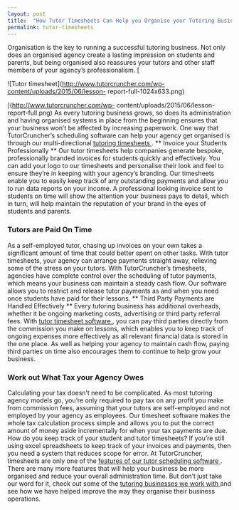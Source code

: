 ```yaml
---
layout: post
title:  "How Tutor Timesheets Can Help you Organise your Tutoring Business"
permalink: tutor-timesheets
---
```

Organisation is the key to running a successful tutoring business. Not only
does an organised agency create a lasting impression on students and parents,
but being organised also reassures your tutors and other staff members of your
agency’s professionalism. [

![Tutor
timesheet](http://www.tutorcruncher.com/wp-content/uploads/2015/06/lesson-
report-full-1024x633.png)

](http://www.tutorcruncher.com/wp-
content/uploads/2015/06/lesson-report-full.png) As every tutoring business
grows, so does its administration and having organised systems in place from
the beginning ensures that your business won’t be affected by increasing
paperwork. One way that TutorCruncher’s scheduling software can help your
agency get organised is through our multi-directional [ tutoring timesheets
](http://www.tutorcruncher.com/features/multi-directional-timesheets/) . **
Invoice your Students Professionally ** Our tutor timesheets help companies
generate bespoke, professionally branded invoices for students quickly and
effectively. You can add your logo to our timesheets and personalise their
look and feel to ensure they’re in keeping with your agency’s branding. Our
timesheets enable you to easily keep track of any outstanding payments and
allow you to run data reports on your income. A professional looking invoice
sent to students on time will show the attention your business pays to detail,
which in turn, will help maintain the reputation of your brand in the eyes of
students and parents. 

### Tutors are Paid On Time

 As a self-employed tutor,
chasing up invoices on your own takes a significant amount of time that could
better spent on other tasks. With tutor timesheets, your agency can arrange
payments straight away, relieving some of the stress on your tutors. With
TutorCruncher’s timesheets, agencies have complete control over the scheduling
of tutor payments, which means your business can maintain a steady cash flow.
Our software allows you to restrict and release tutor payments as and when you
need once students have paid for their lessons. ** Third Party Payments are
Handled Effectively ** Every tutoring business has additional overheads,
whether it be ongoing marketing costs, advertising or third party referral
fees. With [ tutor timesheet software
](http://www.tutorcruncher.com/features/multi-directional-timesheets/) , you
can pay third parties directly from the commission you make on lessons, which
enables you to keep track of ongoing expenses more effectively as all relevant
financial data is stored in the one place. As well as helping your agency to
maintain cash flow, paying third parties on time also encourages them to
continue to help grow your business. 

### Work out What Tax your Agency Owes


Calculating your tax doesn’t need to be complicated. As most tutoring agency
models go, you’re only required to pay tax on any profit you make from
commission fees, assuming that your tutors are self-employed and not employed
by your agency as employees. Our timesheet software makes the whole tax
calculation process simple and allows you to put the correct amount of money
aside incrementally for when your tax payments are due. How do you keep track
of your student and tutor timesheets? If you’re still using excel spreadsheets
to keep track of your invoices and payments, then you need a system that
reduces scope for error. At TutorCruncher, timesheets are only one of the [
features of our tutor scheduling software
](http://www.tutorcruncher.com/features/) . There are many more features that
will help your business be more organised and reduce your overall
administration time. But don’t just take our word for it, check out some of
the [ tutoring businesses we work with
](http://www.tutorcruncher.com/testimonials/) and see how we have helped
improve the way they organise their business operations.
